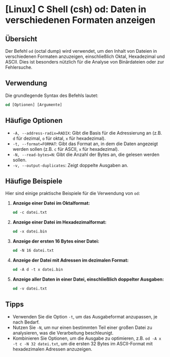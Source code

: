 # [Linux] C Shell (csh) od: Daten in verschiedenen Formaten anzeigen

## Übersicht
Der Befehl `od` (octal dump) wird verwendet, um den Inhalt von Dateien in verschiedenen Formaten anzuzeigen, einschließlich Oktal, Hexadezimal und ASCII. Dies ist besonders nützlich für die Analyse von Binärdateien oder zur Fehlersuche.

## Verwendung
Die grundlegende Syntax des Befehls lautet:

```csh
od [Optionen] [Argumente]
```

## Häufige Optionen
- `-A, --address-radix=RADIX`: Gibt die Basis für die Adressierung an (z.B. `d` für dezimal, `o` für oktal, `x` für hexadezimal).
- `-t, --format=FORMAT`: Gibt das Format an, in dem die Daten angezeigt werden sollen (z.B. `c` für ASCII, `x` für hexadezimal).
- `-N, --read-bytes=N`: Gibt die Anzahl der Bytes an, die gelesen werden sollen.
- `-v, --output-duplicates`: Zeigt doppelte Ausgaben an.

## Häufige Beispiele
Hier sind einige praktische Beispiele für die Verwendung von `od`:

1. **Anzeige einer Datei im Oktalformat:**
   ```csh
   od -c datei.txt
   ```

2. **Anzeige einer Datei im Hexadezimalformat:**
   ```csh
   od -x datei.bin
   ```

3. **Anzeige der ersten 16 Bytes einer Datei:**
   ```csh
   od -N 16 datei.txt
   ```

4. **Anzeige der Datei mit Adressen im dezimalen Format:**
   ```csh
   od -A d -t x datei.bin
   ```

5. **Anzeige aller Daten in einer Datei, einschließlich doppelter Ausgaben:**
   ```csh
   od -v datei.txt
   ```

## Tipps
- Verwenden Sie die Option `-t`, um das Ausgabeformat anzupassen, je nach Bedarf.
- Nutzen Sie `-N`, um nur einen bestimmten Teil einer großen Datei zu analysieren, was die Verarbeitung beschleunigt.
- Kombinieren Sie Optionen, um die Ausgabe zu optimieren, z.B. `od -A x -t c -N 32 datei.txt`, um die ersten 32 Bytes im ASCII-Format mit hexadezimalen Adressen anzuzeigen.